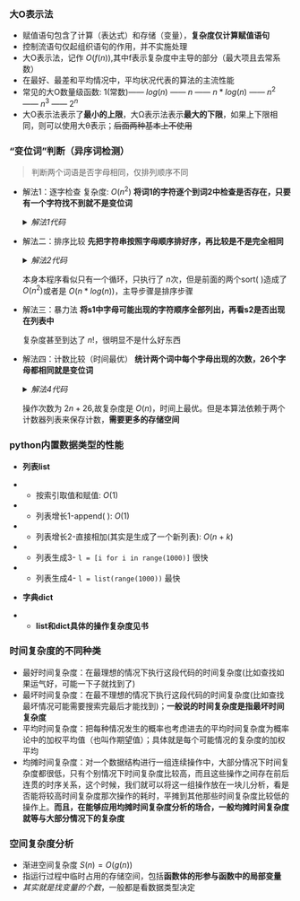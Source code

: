 ### 大O表示法
* 赋值语句包含了计算（表达式）和存储（变量），**复杂度仅计算赋值语句**
* 控制流语句仅起组织语句的作用，并不实施处理
* 大O表示法，记作 $O(f(n))$,其中f表示复杂度中主导的部分（最大项且去常系数）
* 在最好、最差和平均情况中，平均状况代表的算法的主流性能
* 常见的大O数量级函数: 1(常数)—— $log(n)$ —— $n$ —— $n*log(n)$ —— $n^2$ —— $n^3$ —— $2^n$
* 大O表示法表示了**最小的上限**，大Ω表示法表示**最大的下限**，如果上下限相同，则可以使用大θ表示；~~后面两种基本上不使用~~

### “变位词”判断（异序词检测）
> 判断两个词语是否字母相同，仅排列顺序不同
* 解法1：逐字检查 复杂度: $O(n^2)$
    **将词1的字符逐个到词2中检查是否存在，只要有一个字符找不到就不是变位词**
    <details><summary><i>解法1代码</i></summary>
    <pre><code>
    def anagramSolution1(s1, s2):  
        alist = list(s2) 
        pos1 = 0  
        stillOK = True 
        #---------主要部分--------#
        while pos1 < len(s1) and stillOK:  
            pos2 = 0 
            found = False 
            while pos2 < len(alist) and not found: 
                if s1[pos1] == alist[pos2]:  
                    found = True 
                else: 
                    pos2 = pos2 + 1
        #---------主要部分--------#
            if found: 
                alist[pos2] = None 
            else: 
                stillOK = False 
            pos1 = pos1 + 1  
        return stillOK</code></pre></details>
* 解法二：排序比较
    **先把字符串按照字母顺序排好序，再比较是不是完全相同**
    <details><summary><i>解法2代码</i></summary><pre><code>
    def anagramSolution2(s1, s2): 
        alist1 = list(s1) 
        alist2 = list(s2) 
        alist1.sort() 
        alist2.sort() 
        pos = 0 
        matches = True   
        while pos < len(s1) and matches: 
            if alist1[pos] == alist2[pos]: 
                pos = pos + 1 
            else: 
                matches = False  
        return matche</code></pre></details>

    本身本程序看似只有一个循环，只执行了 $n$次，但是前面的两个sort( )造成了 $O(n^2)$或者是 $O(n*log(n))$，主导步骤是排序步骤
* 解法三：暴力法
    **将s1中字母可能出现的字符顺序全部列出，再看s2是否出现在列表中**
    
    复杂度甚至到达了 $n!$，很明显不是什么好东西
* 解法四：计数比较（时间最优）
    **统计两个词中每个字母出现的次数，26个字母都相同就是变位词**
    <details><summary><i>解法4代码</i></summary><pre><code>
    def anagramSolution4(s1, s2):  
        c1 = [0] * 26 
        c2 = [0] * 26  
        for i in range(len(s1)): 
            pos = ord(s1[i]) - ord('a')  
            c1[pos] = c1[pos] + 1 
        for i in range(len(s2)): 
            pos = ord(s2[i]) - ord('a')  
            c2[pos] = c2[pos] + 1 
            j = 0 
            stillOK = True 
        while j < 26 and stillOK: 
            if c1[j] == c2[j]:  
                j = j + 1 
            else: 
                stillOK = False  
        return stillOK</code></pre></details>
    
    操作次数为 $2n+26$,故复杂度是 $O(n)$，时间上最优。但是本算法依赖于两个计数器列表来保存计数，**需要更多的存储空间**
  
### python内置数据类型的性能
* **列表list**
* * 按索引取值和赋值: $O(1)$
* * 列表增长1-append( ): $O(1)$
* * 列表增长2-直接相加(其实是生成了一个新列表): $O(n+k)$
* * 列表生成3- <code>l = [i for i in range(1000)]</code> 很快
* * 列表生成4- <code>l = list(range(1000))</code> 最快

* **字典dict**
* * **list和dict具体的操作复杂度见书** 

### 时间复杂度的不同种类
* 最好时间复杂度：在最理想的情况下执行这段代码的时间复杂度(比如查找如果运气好，可能一下子就找到了)
* 最坏时间复杂度：在最不理想的情况下执行这段代码的时间复杂度(比如查找最坏情况可能需要搜索完最后才能找到)；**一般说的时间复杂度是指最坏时间复杂度**
* 平均时间复杂度：把每种情况发生的概率也考虑进去的平均时间复杂度为概率论中的加权平均值（也叫作期望值）；具体就是每个可能情况的复杂度的加权平均
* 均摊时间复杂度：对一个数据结构进行一组连续操作中，大部分情况下时间复杂度都很低，只有个别情况下时间复杂度比较高，而且这些操作之间存在前后连贯的时序关系，这个时候，我们就可以将这一组操作放在一块儿分析，看是否能将较高时间复杂度那次操作的耗时，平摊到其他那些时间复杂度比较低的操作上。**而且，在能够应用均摊时间复杂度分析的场合，一般均摊时间复杂度就等与大部分情况下的复杂度**

### 空间复杂度分析
* 渐进空间复杂度 $S(n)=O(g(n))$
* 指运行过程中临时占用的存储空间，包括**函数体的形参与函数中的局部变量**
* *其实就是找变量的个数*，一般都是看数据类型决定
